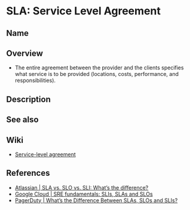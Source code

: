 # SLA: Service Level Agreement

## Name

## Overview
- The entire agreement between the provider and the clients specifies what service is to be provided (locations, costs, performance, and responsibilities).

## Description

## See also

## Wiki
- [Service-level agreement](https://en.wikipedia.org/wiki/Service-level_agreement)

## References
- [Atlassian | SLA vs. SLO vs. SLI: What’s the difference?](https://www.atlassian.com/incident-management/kpis/sla-vs-slo-vs-sli)
- [Google Cloud | SRE fundamentals: SLIs, SLAs and SLOs](https://cloud.google.com/blog/products/devops-sre/sre-fundamentals-slis-slas-and-slos)
- [PagerDuty | What’s the Difference Between SLAs, SLOs and SLIs?](https://www.pagerduty.com/resources/learn/what-is-slo-sla-sli/)
